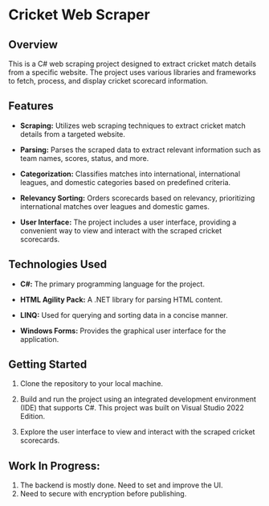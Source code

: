 # Cricket Web Scraper

## Overview

This is a C# web scraping project designed to extract cricket match details from a specific website. The project uses various libraries and frameworks to fetch, process, and display cricket scorecard information.

## Features

- **Scraping:** Utilizes web scraping techniques to extract cricket match details from a targeted website.
  
- **Parsing:** Parses the scraped data to extract relevant information such as team names, scores, status, and more.

- **Categorization:** Classifies matches into international, international leagues, and domestic categories based on predefined criteria.

- **Relevancy Sorting:** Orders scorecards based on relevancy, prioritizing international matches over leagues and domestic games.

- **User Interface:** The project includes a user interface, providing a convenient way to view and interact with the scraped cricket scorecards.

## Technologies Used

- **C#:** The primary programming language for the project.
  
- **HTML Agility Pack:** A .NET library for parsing HTML content.
  
- **LINQ:** Used for querying and sorting data in a concise manner.
  
- **Windows Forms:** Provides the graphical user interface for the application.

## Getting Started

1. Clone the repository to your local machine.
  
2. Build and run the project using an integrated development environment (IDE) that supports C#. This project was built on Visual Studio 2022 Edition.

3. Explore the user interface to view and interact with the scraped cricket scorecards.

## Work In Progress:
1. The backend is mostly done. Need to set and improve the UI.
2. Need to secure with encryption before publishing.



